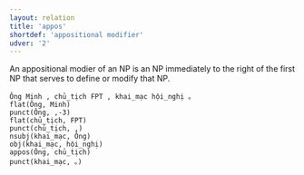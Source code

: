 ```yaml
---
layout: relation
title: 'appos'
shortdef: 'appositional modifier'
udver: '2'
---
```


An appositional modier of an NP is an NP immediately to the right of the first NP that serves to
define or modify that NP.

~~~ sdparse
Ông Minh , chủ_tịch FPT , khai_mạc hội_nghị 。
flat(Ông, Minh)
punct(Ông, ,-3)
flat(chủ_tịch, FPT)
punct(chủ_tịch, ,)
nsubj(khai_mạc, Ông)
obj(khai_mạc, hội_nghị)
appos(Ông, chủ_tịch)
punct(khai_mạc, 。)
~~~

<!-- Interlanguage links updated So kvě 14 19:03:02 CEST 2022 -->
